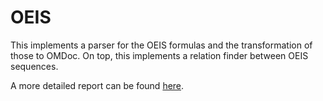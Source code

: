 # OEIS
This implements a parser for the OEIS formulas and the transformation of those to OMDoc.
On top, this implements a relation finder between OEIS sequences. 

A more detailed report can be found [here](https://drive.google.com/open?id=0B9hWq2e2xoY2YUI3UFhYY1d1aWs).
